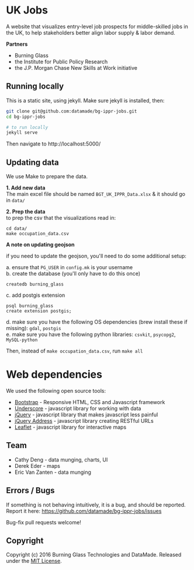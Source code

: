 # UK Jobs 

A website that visualizes entry-level job prospects for middle-skilled jobs in the UK, to help stakeholders better align labor supply & labor demand.

**Partners** 
- Burning Glass
- the Institute for Public Policy Research
- the J.P. Morgan Chase New Skills at Work initiative

## Running locally

This is a static site, using jekyll. Make sure jekyll is installed, then:

``` bash
git clone git@github.com:datamade/bg-ippr-jobs.git
cd bg-ippr-jobs

# to run locally
jekyll serve
```

Then navigate to http://localhost:5000/

## Updating data
We use Make to prepare the data.

**1. Add new data**  
The main excel file should be named `BGT_UK_IPPR_Data.xlsx` & it should go in `data/`  

**2. Prep the data**  
to prep the csv that the visualizations read in:
```
cd data/
make occupation_data.csv
```

**A note on updating geojson**

if you need to update the geojson, you'll need to do some additional setup:

a. ensure that `PG_USER` in `config.mk` is your username  
b. create the database (you'll only have to do this once)  
```
createdb burning_glass
```
c. add postgis extension
```
psql burning_glass
create extension postgis;
```
d. make sure you have the following OS dependencies (brew install these if missing): `gdal`, `postgis`  
e. make sure you have the following python libraries: `csvkit`, `psycopg2`, `MySQL-python`

Then, instead of `make occupation_data.csv`, run `make all`



# Web dependencies
We used the following open source tools:

* [Bootstrap](http://getbootstrap.com/) - Responsive HTML, CSS and Javascript framework
* [Underscore](http://underscorejs.org/) - javascript library for working with data
* [jQuery](https://jquery.com/) - javascript library that makes javascript less painful
* [jQuery Address](https://github.com/asual/jquery-address) - javascript library creating RESTful URLs
* [Leaflet](http://leafletjs.com/) - javascript library for interactive maps

## Team

* Cathy Deng - data munging, charts, UI
* Derek Eder - maps
* Eric Van Zanten - data munging

## Errors / Bugs

If something is not behaving intuitively, it is a bug, and should be reported.
Report it here: https://github.com/datamade/bg-ippr-jobs/issues

Bug-fix pull requests welcome!

## Copyright

Copyright (c) 2016 Burning Glass Technologies and DataMade. Released under the [MIT License](https://github.com/datamade/bg-ippr-jobs/blob/master/LICENSE).
